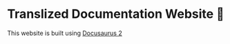 # Translized Documentation Website 📄

This website is built using [Docusaurus 2](https://docusaurus.io/)
